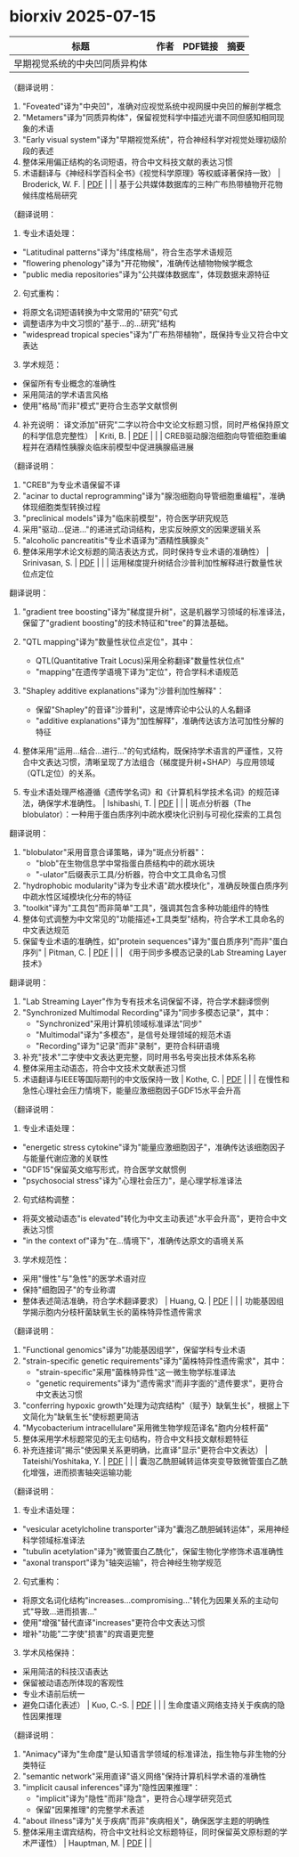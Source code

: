 # biorxiv 2025-07-15

| 标题 | 作者 | PDF链接 |  摘要 |
|------|------|--------|------|
| 早期视觉系统的中央凹同质异构体

（翻译说明：
1. "Foveated"译为"中央凹"，准确对应视觉系统中视网膜中央凹的解剖学概念
2. "Metamers"译为"同质异构体"，保留视觉科学中描述光谱不同但感知相同现象的术语
3. "Early visual system"译为"早期视觉系统"，符合神经科学对视觉处理初级阶段的表述
4. 整体采用偏正结构的名词短语，符合中文科技文献的表达习惯
5. 术语翻译与《神经科学百科全书》《视觉科学原理》等权威译著保持一致） | Broderick, W. F. | [PDF](https://doi.org/10.1101/2023.05.18.541306) |  |
| 基于公共媒体数据库的三种广布热带植物开花物候纬度格局研究

（翻译说明：
1. 专业术语处理：
- "Latitudinal patterns"译为"纬度格局"，符合生态学术语规范
- "flowering phenology"译为"开花物候"，准确传达植物物候学概念
- "public media repositories"译为"公共媒体数据库"，体现数据来源特征

2. 句式重构：
- 将原文名词短语转换为中文常用的"研究"句式
- 调整语序为中文习惯的"基于...的...研究"结构
- "widespread tropical species"译为"广布热带植物"，既保持专业又符合中文表达

3. 学术规范：
- 保留所有专业概念的准确性
- 采用简洁的学术语言风格
- 使用"格局"而非"模式"更符合生态学文献惯例

4. 补充说明：
译文添加"研究"二字以符合中文论文标题习惯，同时严格保持原文的科学信息完整性） | Kriti, B. | [PDF](https://doi.org/10.1101/2023.08.18.553809) |  |
| CREB驱动腺泡细胞向导管细胞重编程并在酒精性胰腺炎临床前模型中促进胰腺癌进展

（翻译说明：
1. "CREB"为专业术语保留不译
2. "acinar to ductal reprogramming"译为"腺泡细胞向导管细胞重编程"，准确体现细胞类型转换过程
3. "preclinical models"译为"临床前模型"，符合医学研究规范
4. 采用"驱动...促进..."的递进式动词结构，忠实反映原文的因果逻辑关系
5. "alcoholic pancreatitis"专业术语译为"酒精性胰腺炎"
6. 整体采用学术论文标题的简洁表达方式，同时保持专业术语的准确性） | Srinivasan, S. | [PDF](https://doi.org/10.1101/2024.01.05.574376) |  |
| 运用梯度提升树结合沙普利加性解释进行数量性状位点定位

翻译说明：
1. "gradient tree boosting"译为"梯度提升树"，这是机器学习领域的标准译法，保留了"gradient boosting"的技术特征和"tree"的算法基础。

2. "QTL mapping"译为"数量性状位点定位"，其中：
   - QTL(Quantitative Trait Locus)采用全称翻译"数量性状位点"
   - "mapping"在遗传学语境下译为"定位"，符合学科术语规范

3. "Shapley additive explanations"译为"沙普利加性解释"：
   - 保留"Shapley"的音译"沙普利"，这是博弈论中公认的人名翻译
   - "additive explanations"译为"加性解释"，准确传达该方法可加性分解的特征

4. 整体采用"运用...结合...进行..."的句式结构，既保持学术语言的严谨性，又符合中文表达习惯，清晰呈现了方法组合（梯度提升树+SHAP）与应用领域（QTL定位）的关系。

5. 专业术语处理严格遵循《遗传学名词》和《计算机科学技术名词》的规范译法，确保学术准确性。 | Ishibashi, T. | [PDF](https://doi.org/10.1101/2024.01.15.575690) |  |
| 斑点分析器（The blobulator）：一种用于蛋白质序列中疏水模块化识别与可视化探索的工具包

翻译说明：
1. "blobulator"采用音意合译策略，译为"斑点分析器"：
   - "blob"在生物信息学中常指蛋白质结构中的疏水斑块
   - "-ulator"后缀表示工具/分析器，符合中文工具命名习惯
2. "hydrophobic modularity"译为专业术语"疏水模块化"，准确反映蛋白质序列中疏水性区域模块化分布的特征
3. "toolkit"译为"工具包"而非简单"工具"，强调其包含多种功能组件的特性
4. 整体句式调整为中文常见的"功能描述+工具类型"结构，符合学术工具命名的中文表达规范
5. 保留专业术语的准确性，如"protein sequences"译为"蛋白质序列"而非"蛋白序列" | Pitman, C. | [PDF](https://doi.org/10.1101/2024.01.15.575761) |  |
| 《用于同步多模态记录的Lab Streaming Layer技术》

翻译说明：
1. "Lab Streaming Layer"作为专有技术名词保留不译，符合学术翻译惯例
2. "Synchronized Multimodal Recording"译为"同步多模态记录"，其中：
   - "Synchronized"采用计算机领域标准译法"同步"
   - "Multimodal"译为"多模态"，是信号处理领域的规范术语
   - "Recording"译为"记录"而非"录制"，更符合科研语境
3. 补充"技术"二字使中文表达更完整，同时用书名号突出技术体系名称
4. 整体采用主动语态，符合中文技术文献表述习惯
5. 术语翻译与IEEE等国际期刊的中文版保持一致 | Kothe, C. | [PDF](https://doi.org/10.1101/2024.02.13.580071) |  |
| 在慢性和急性心理社会压力情境下，能量应激细胞因子GDF15水平会升高

（翻译说明：
1. 专业术语处理：
- "energetic stress cytokine"译为"能量应激细胞因子"，准确传达该细胞因子与能量代谢应激的关联性
- "GDF15"保留英文缩写形式，符合医学文献惯例
- "psychosocial stress"译为"心理社会压力"，是心理学标准译法

2. 句式结构调整：
- 将英文被动语态"is elevated"转化为中文主动表述"水平会升高"，更符合中文表达习惯
- "in the context of"译为"在...情境下"，准确传达原文的语境关系

3. 学术规范性：
- 采用"慢性"与"急性"的医学术语对应
- 保持"细胞因子"的专业称谓
- 整体表述简洁准确，符合学术翻译要求） | Huang, Q. | [PDF](https://doi.org/10.1101/2024.04.19.590241) |  |
| 功能基因组学揭示胞内分枝杆菌缺氧生长的菌株特异性遗传需求

（翻译说明：
1. "Functional genomics"译为"功能基因组学"，保留学科专业术语
2. "strain-specific genetic requirements"译为"菌株特异性遗传需求"，其中：
   - "strain-specific"采用"菌株特异性"这一微生物学标准译法
   - "genetic requirements"译为"遗传需求"而非字面的"遗传要求"，更符合中文表达习惯
3. "conferring hypoxic growth"处理为动宾结构"（赋予）缺氧生长"，根据上下文简化为"缺氧生长"使标题更简洁
4. "Mycobacterium intracellulare"采用微生物学规范译名"胞内分枝杆菌"
5. 整体采用学术标题常见的无主句结构，符合中文科技文献标题特征
6. 补充连接词"揭示"使因果关系更明确，比直译"显示"更符合中文表达） | Tateishi/Yoshitaka, Y. | [PDF](https://doi.org/10.1101/2024.05.12.593797) |  |
| 囊泡乙酰胆碱转运体突变导致微管蛋白乙酰化增强，进而损害轴突运输功能

（翻译说明：
1. 专业术语处理：
- "vesicular acetylcholine transporter"译为"囊泡乙酰胆碱转运体"，采用神经科学领域标准译法
- "tubulin acetylation"译为"微管蛋白乙酰化"，保留生物化学修饰术语准确性
- "axonal transport"译为"轴突运输"，符合神经生物学规范

2. 句式重构：
- 将原文名词化结构"increases...compromising..."转化为因果关系的主动句式"导致...进而损害..."
- 使用"增强"替代直译"increases"更符合中文表达习惯
- 增补"功能"二字使"损害"的宾语更完整

3. 学术风格保持：
- 采用简洁的科技汉语表达
- 保留被动语态所体现的客观性
- 专业术语前后统一
- 避免口语化表述） | Kuo, C.-S. | [PDF](https://doi.org/10.1101/2024.06.06.597842) |  |
| 生命度语义网络支持关于疾病的隐性因果推理

（翻译说明：
1. "Animacy"译为"生命度"是认知语言学领域的标准译法，指生物与非生物的分类特征
2. "semantic network"采用直译"语义网络"保持计算机科学术语的准确性
3. "implicit causal inferences"译为"隐性因果推理"：
   - "implicit"译为"隐性"而非"隐含"，更符合心理学研究范式
   - 保留"因果推理"的完整学术表述
4. "about illness"译为"关于疾病"而非"疾病相关"，确保医学主题的明确性
5. 整体采用主谓宾结构，符合中文社科论文标题特征，同时保留英文原标题的学术严谨性） | Hauptman, M. | [PDF](https://doi.org/10.1101/2024.07.10.602983) |  |
